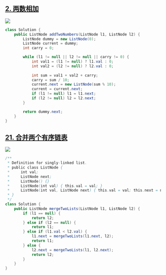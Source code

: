 ## [**2. 两数相加**](https://leetcode.cn/problems/add-two-numbers/?envType=study-plan-v2&envId=top-100-liked)

![](https://kevin-java.oss-cn-hongkong.aliyuncs.com/2025/%E5%B1%8F%E5%B9%95%E6%88%AA%E5%9B%BE%202025-04-16%20134632.png)

```java
class Solution {
    public ListNode addTwoNumbers(ListNode l1, ListNode l2) {
        ListNode dummy = new ListNode(0);  
        ListNode current = dummy;  
        int carry = 0; 

        while (l1 != null || l2 != null || carry != 0) {
            int val1 = (l1 != null) ? l1.val : 0;  
            int val2 = (l2 != null) ? l2.val : 0;  
            
            int sum = val1 + val2 + carry;  
            carry = sum / 10; 
            current.next = new ListNode(sum % 10);
            current = current.next;  
            if (l1 != null) l1 = l1.next; 
            if (l2 != null) l2 = l2.next; 
        }

        return dummy.next;  
    }
}

```

## [**21. 合并两个有序链表**](https://leetcode.cn/problems/merge-two-sorted-lists/)

![](https://kevin-java.oss-cn-hongkong.aliyuncs.com/2025/%E5%B1%8F%E5%B9%95%E6%88%AA%E5%9B%BE%202025-04-16%20131117.png)

```java
/**
 * Definition for singly-linked list.
 * public class ListNode {
 *     int val;
 *     ListNode next;
 *     ListNode() {}
 *     ListNode(int val) { this.val = val; }
 *     ListNode(int val, ListNode next) { this.val = val; this.next = next; }
 * }
 */
class Solution {
    public ListNode mergeTwoLists(ListNode l1, ListNode l2) {
        if (l1 == null) {
            return l2;
        } else if (l2 == null) {
            return l1;
        } else if (l1.val < l2.val) {
            l1.next = mergeTwoLists(l1.next, l2);
            return l1;
        } else {
            l2.next = mergeTwoLists(l1, l2.next);
            return l2;
        }
    }
}
```
